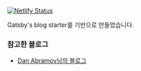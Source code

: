 [![Netlify Status](https://api.netlify.com/api/v1/badges/5c30d436-e2b4-4990-8687-22666d14006a/deploy-status)](https://app.netlify.com/sites/jhyeok/deploys)

Gatsby's blog starter를 기반으로 만들었습니다.

### 참고한 블로그
 - [Dan Abramov님의 블로그](https://overreacted.io/)
